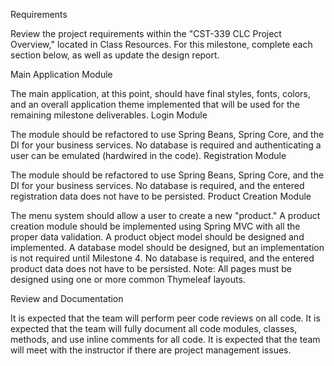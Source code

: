 Requirements

Review the project requirements within the "CST-339 CLC Project Overview," located in Class Resources. For this milestone, complete each section below, as well as update the design report.

Main Application Module

The main application, at this point, should have final styles, fonts, colors, and an overall application theme implemented that will be used for the remaining milestone deliverables.
Login Module                                                                               

The module should be refactored to use Spring Beans, Spring Core, and the DI for your business services. No database is required and authenticating a user can be emulated (hardwired in the code).
Registration Module

The module should be refactored to use Spring Beans, Spring Core, and the DI for your business services. No database is required, and the entered registration data does not have to be persisted.
Product Creation Module

The menu system should allow a user to create a new "product."
A product creation module should be implemented using Spring MVC with all the proper data validation.
A product object model should be designed and implemented.
A database model should be designed, but an implementation is not required until Milestone 4. No database is required, and the entered product data does not have to be persisted.
Note: All pages must be designed using one or more common Thymeleaf layouts.

Review and Documentation

It is expected that the team will perform peer code reviews on all code.
It is expected that the team will fully document all code modules, classes, methods, and use inline comments for all code.
It is expected that the team will meet with the instructor if there are project management issues.
